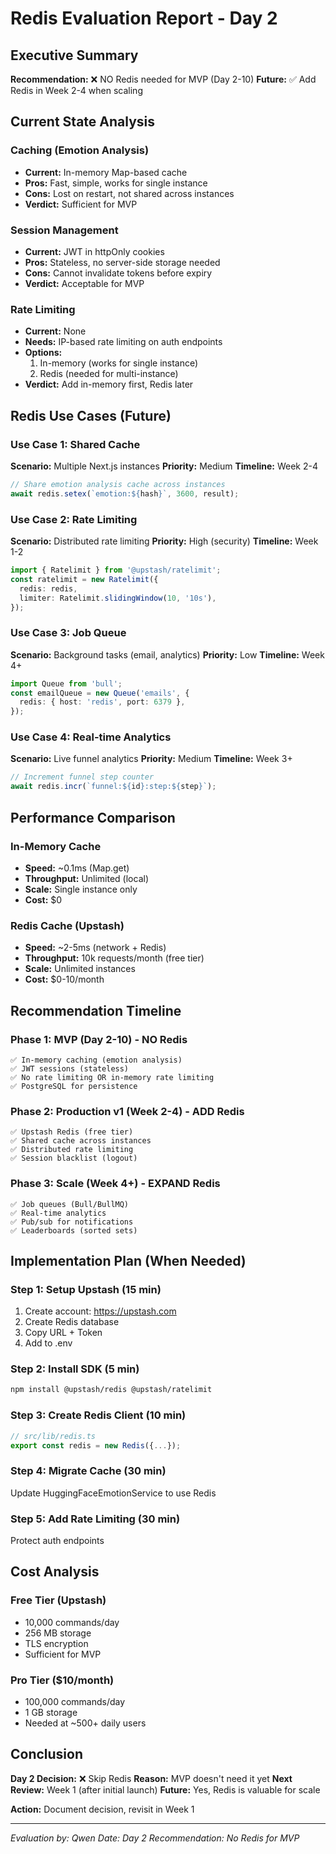 # Redis Evaluation Report - Day 2

## Executive Summary
**Recommendation:** ❌ NO Redis needed for MVP (Day 2-10)
**Future:** ✅ Add Redis in Week 2-4 when scaling

## Current State Analysis

### Caching (Emotion Analysis)
- **Current:** In-memory Map-based cache
- **Pros:** Fast, simple, works for single instance
- **Cons:** Lost on restart, not shared across instances
- **Verdict:** Sufficient for MVP

### Session Management
- **Current:** JWT in httpOnly cookies
- **Pros:** Stateless, no server-side storage needed
- **Cons:** Cannot invalidate tokens before expiry
- **Verdict:** Acceptable for MVP

### Rate Limiting
- **Current:** None
- **Needs:** IP-based rate limiting on auth endpoints
- **Options:**
  1. In-memory (works for single instance)
  2. Redis (needed for multi-instance)
- **Verdict:** Add in-memory first, Redis later

## Redis Use Cases (Future)

### Use Case 1: Shared Cache
**Scenario:** Multiple Next.js instances
**Priority:** Medium
**Timeline:** Week 2-4

```typescript
// Share emotion analysis cache across instances
await redis.setex(`emotion:${hash}`, 3600, result);
```

### Use Case 2: Rate Limiting
**Scenario:** Distributed rate limiting
**Priority:** High (security)
**Timeline:** Week 1-2

```typescript
import { Ratelimit } from '@upstash/ratelimit';
const ratelimit = new Ratelimit({
  redis: redis,
  limiter: Ratelimit.slidingWindow(10, '10s'),
});
```

### Use Case 3: Job Queue
**Scenario:** Background tasks (email, analytics)
**Priority:** Low
**Timeline:** Week 4+

```typescript
import Queue from 'bull';
const emailQueue = new Queue('emails', {
  redis: { host: 'redis', port: 6379 },
});
```

### Use Case 4: Real-time Analytics
**Scenario:** Live funnel analytics
**Priority:** Medium
**Timeline:** Week 3+

```typescript
// Increment funnel step counter
await redis.incr(`funnel:${id}:step:${step}`);
```

## Performance Comparison

### In-Memory Cache
- **Speed:** ~0.1ms (Map.get)
- **Throughput:** Unlimited (local)
- **Scale:** Single instance only
- **Cost:** $0

### Redis Cache (Upstash)
- **Speed:** ~2-5ms (network + Redis)
- **Throughput:** 10k requests/month (free tier)
- **Scale:** Unlimited instances
- **Cost:** $0-10/month

## Recommendation Timeline

### Phase 1: MVP (Day 2-10) - NO Redis
```
✅ In-memory caching (emotion analysis)
✅ JWT sessions (stateless)
✅ No rate limiting OR in-memory rate limiting
✅ PostgreSQL for persistence
```

### Phase 2: Production v1 (Week 2-4) - ADD Redis
```
✅ Upstash Redis (free tier)
✅ Shared cache across instances
✅ Distributed rate limiting
✅ Session blacklist (logout)
```

### Phase 3: Scale (Week 4+) - EXPAND Redis
```
✅ Job queues (Bull/BullMQ)
✅ Real-time analytics
✅ Pub/sub for notifications
✅ Leaderboards (sorted sets)
```

## Implementation Plan (When Needed)

### Step 1: Setup Upstash (15 min)
1. Create account: https://upstash.com
2. Create Redis database
3. Copy URL + Token
4. Add to .env

### Step 2: Install SDK (5 min)
```bash
npm install @upstash/redis @upstash/ratelimit
```

### Step 3: Create Redis Client (10 min)
```typescript
// src/lib/redis.ts
export const redis = new Redis({...});
```

### Step 4: Migrate Cache (30 min)
Update HuggingFaceEmotionService to use Redis

### Step 5: Add Rate Limiting (30 min)
Protect auth endpoints

## Cost Analysis

### Free Tier (Upstash)
- 10,000 commands/day
- 256 MB storage
- TLS encryption
- Sufficient for MVP

### Pro Tier ($10/month)
- 100,000 commands/day
- 1 GB storage
- Needed at ~500+ daily users

## Conclusion

**Day 2 Decision:** ❌ Skip Redis
**Reason:** MVP doesn't need it yet
**Next Review:** Week 1 (after initial launch)
**Future:** Yes, Redis is valuable for scale

**Action:** Document decision, revisit in Week 1

---

*Evaluation by: Qwen*
*Date: Day 2*
*Recommendation: No Redis for MVP*